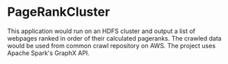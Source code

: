 # PageRankCluster
This application would run on an HDFS cluster and output a list of webpages ranked in order of their calculated pageranks. The crawled data would be used from common crawl repository on AWS.
The project uses Apache Spark's GraphX API.
